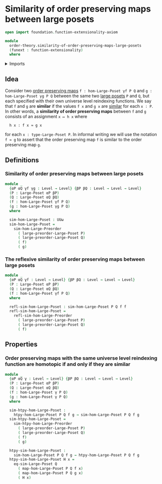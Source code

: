 # Similarity of order preserving maps between large posets

```agda
open import foundation.function-extensionality-axiom

module
  order-theory.similarity-of-order-preserving-maps-large-posets
  (funext : function-extensionality)
  where
```

<details><summary>Imports</summary>

```agda
open import foundation.cartesian-product-types funext
open import foundation.universe-levels

open import order-theory.large-posets funext
open import order-theory.order-preserving-maps-large-posets funext
open import order-theory.similarity-of-elements-large-posets funext
open import order-theory.similarity-of-order-preserving-maps-large-preorders funext
```

</details>

## Idea

Consider two
[order preserving maps](order-theory.order-preserving-maps-large-posets.md)
`f : hom-Large-Poset γf P Q` and `g : hom-Large-Poset γg P Q` between the same
two [large posets](order-theory.large-posets.md) `P` and `Q`, but each specified
with their own universe level reindexing functions. We say that `f` and `g` are
**similar** if the values `f x` and `g x` are
[similar](order-theory.similarity-of-elements-large-posets.md) for each `x : P`.
In other words, a **similarity of order preserving maps** between `f` and `g`
consists of an assignment `x ↦ h x` where

```text
  h x : f x ≈ g x
```

for each `x : type-Large-Poset P`. In informal writing we will use the notation
`f ≈ g` to assert that the order preserving map `f` is similar to the order
preserving map `g`.

## Definitions

### Similarity of order preserving maps between large posets

```agda
module _
  {αP αQ γf γg : Level → Level} {βP βQ : Level → Level → Level}
  (P : Large-Poset αP βP)
  (Q : Large-Poset αQ βQ)
  (f : hom-Large-Poset γf P Q)
  (g : hom-Large-Poset γg P Q)
  where

  sim-hom-Large-Poset : UUω
  sim-hom-Large-Poset =
    sim-hom-Large-Preorder
      ( large-preorder-Large-Poset P)
      ( large-preorder-Large-Poset Q)
      ( f)
      ( g)
```

### The reflexive similarity of order preserving maps between large posets

```agda
module _
  {αP αQ γf : Level → Level} {βP βQ : Level → Level → Level}
  (P : Large-Poset αP βP)
  (Q : Large-Poset αQ βQ)
  (f : hom-Large-Poset γf P Q)
  where

  refl-sim-hom-Large-Poset : sim-hom-Large-Poset P Q f f
  refl-sim-hom-Large-Poset =
    refl-sim-hom-Large-Preorder
      ( large-preorder-Large-Poset P)
      ( large-preorder-Large-Poset Q)
      ( f)
```

## Properties

### Order preserving maps with the same universe level reindexing function are homotopic if and only if they are similar

```agda
module _
  {αP αQ γ : Level → Level} {βP βQ : Level → Level → Level}
  (P : Large-Poset αP βP)
  (Q : Large-Poset αQ βQ)
  (f : hom-Large-Poset γ P Q)
  (g : hom-Large-Poset γ P Q)
  where

  sim-htpy-hom-Large-Poset :
    htpy-hom-Large-Poset P Q f g → sim-hom-Large-Poset P Q f g
  sim-htpy-hom-Large-Poset =
    sim-htpy-hom-Large-Preorder
      ( large-preorder-Large-Poset P)
      ( large-preorder-Large-Poset Q)
      ( f)
      ( g)

  htpy-sim-hom-Large-Poset :
    sim-hom-Large-Poset P Q f g → htpy-hom-Large-Poset P Q f g
  htpy-sim-hom-Large-Poset H x =
    eq-sim-Large-Poset Q
      ( map-hom-Large-Poset P Q f x)
      ( map-hom-Large-Poset P Q g x)
      ( H x)
```
